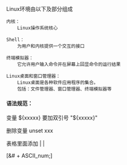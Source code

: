 Linux环境由以下及部分组成
    
    内核：
        Linux操作系统核心
        
    Shell：
        为用户和内核提供一个交互的接口
        
    终端模拟器：
        它允许用户输入命令并在屏幕上回显命令的运行结果
        
    Linux桌面和窗口管理器：
        Linux桌面是各种软件应用程序的集合。
        包括：文件管理器、窗口管理器、终端模拟器等



#### 语法规范：
变量 ${xxxxx} 要加双引号
    "${xxxxx}"
    
删除变量
unset xxx




表格里面添加 |
    &#124; 
    
[&# + ASCII_num;]


















